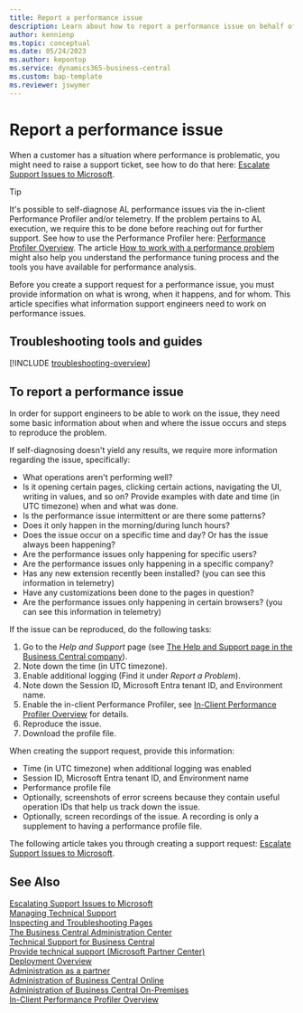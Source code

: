 ```yaml
---
title: Report a performance issue
description: Learn about how to report a performance issue on behalf of your Business Central online customers as the delegated administrator.
author: kennienp
ms.topic: conceptual
ms.date: 05/24/2023
ms.author: kepontop
ms.service: dynamics365-business-central
ms.custom: bap-template
ms.reviewer: jswymer
---
```


# Report a performance issue

When a customer has a situation where performance is problematic, you might need to raise a support ticket, see how to do that here: [Escalate Support Issues to Microsoft](raise-support-case.md).

> [!TIP]
> It's possible to self-diagnose AL performance issues via the in-client Performance Profiler and/or telemetry. If the problem pertains to AL execution, we require this to be done before reaching out for further support. See how to use the Performance Profiler here: [Performance Profiler Overview](performance-profiler-overview.md). The article [How to work with a performance problem](../performance/performance-work-perf-problem.md) might also help you understand the performance tuning process and the tools you have available for performance analysis.

Before you create a support request for a performance issue, you must provide information on what is wrong, when it happens, and for whom. This article specifies what information support engineers need to work on performance issues.

## Troubleshooting tools and guides
[!INCLUDE [troubleshooting-overview](../includes/include-troubleshooting-overview.md)]

## To report a performance issue

In order for support engineers to be able to work on the issue, they need some basic information about when and where the issue occurs and steps to reproduce the problem.

If self-diagnosing doesn't yield any results, we require more information regarding the issue, specifically:

* What operations aren't performing well?
* Is it opening certain pages, clicking certain actions, navigating the UI, writing in values, and so on? Provide examples with date and time (in UTC timezone) when and what was done.
* Is the performance issue intermittent or are there some patterns? 
* Does it only happen in the morning/during lunch hours? 
* Does the issue occur on a specific time and day? Or has the issue always been happening?
* Are the performance issues only happening for specific users?
* Are the performance issues only happening in a specific company?
* Has any new extension recently been installed? (you can see this information in telemetry)
* Have any customizations been done to the pages in question?
* Are the performance issues only happening in certain browsers? (you can see this information in telemetry)

If the issue can be reproduced, do the following tasks:

1. Go to the _Help and Support_ page (see [The Help and Support page in the Business Central company](manage-technical-support.md#helpsupport)).
2. Note down the time (in UTC timezone).
3. Enable additional logging (Find it under _Report a Problem_).
4. Note down the Session ID, Microsoft Entra tenant ID, and Environment name.
5. Enable the in-client Performance Profiler, see [In-Client Performance Profiler Overview](performance-profiler-overview.md) for details.
6. Reproduce the issue.
7. Download the profile file.

When creating the support request, provide this information:

* Time (in UTC timezone) when additional logging was enabled
* Session ID, Microsoft Entra tenant ID, and Environment name
* Performance profile file
* Optionally, screenshots of error screens because they contain useful operation IDs that help us track down the issue.
* Optionally, screen recordings of the issue. A recording is only a supplement to having a performance profile file.

The following article takes you through creating a support request: [Escalate Support Issues to Microsoft](raise-support-case.md).

## See Also

[Escalating Support Issues to Microsoft](raise-support-case.md)  
[Managing Technical Support](manage-technical-support.md)  
[Inspecting and Troubleshooting Pages](../developer/devenv-inspecting-pages.md)  
[The Business Central Administration Center](tenant-admin-center.md)  
[Technical Support for Business Central](../technical-support.md)  
[Provide technical support (Microsoft Partner Center)](/partner-center/provide-technical-support)  
[Deployment Overview](../deployment/Deployment.md)  
[Administration as a partner](tenant-administration.md#administration-as-a-partner)  
[Administration of Business Central Online](tenant-administration.md)  
[Administration of Business Central On-Premises](Administration.md)  
[In-Client Performance Profiler Overview](performance-profiler-overview.md)  
